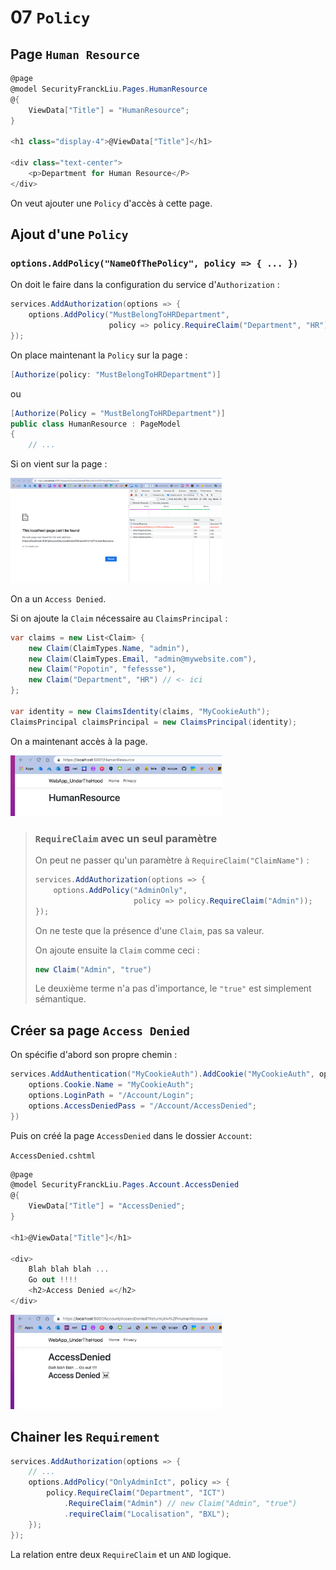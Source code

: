 # 07 `Policy`

## Page `Human Resource`

```cs
@page
@model SecurityFranckLiu.Pages.HumanResource
@{
    ViewData["Title"] = "HumanResource";
}

<h1 class="display-4">@ViewData["Title"]</h1>

<div class="text-center">
    <p>Department for Human Resource</P>
</div>
```

On veut ajouter une `Policy` d'accès à cette page.



## Ajout d'une `Policy`

### `options.AddPolicy("NameOfThePolicy", policy => { ... })`

On doit le faire dans la configuration du service d'`Authorization` :

```cs
services.AddAuthorization(options => {
    options.AddPolicy("MustBelongToHRDepartment", 
                      policy => policy.RequireClaim("Department", "HR"));
});
```

On place maintenant la `Policy` sur la page :

```cs
[Authorize(policy: "MustBelongToHRDepartment")]
```

ou

```cs
[Authorize(Policy = "MustBelongToHRDepartment")]
public class HumanResource : PageModel
{
    // ...
```

Si on vient sur la page :

<img src="assets/access-denied-error-404-not-found-check.png" alt="access-denied-error-404-not-found-check" style="zoom:33%;" />

On a un `Access Denied`.

Si on ajoute la `Claim` nécessaire au `ClaimsPrincipal` :

```cs
var claims = new List<Claim> {
    new Claim(ClaimTypes.Name, "admin"),
    new Claim(ClaimTypes.Email, "admin@mywebsite.com"),
    new Claim("Popotin", "fefessse"),
    new Claim("Department", "HR") // <- ici
};

var identity = new ClaimsIdentity(claims, "MyCookieAuth");
ClaimsPrincipal claimsPrincipal = new ClaimsPrincipal(identity);
```

On a maintenant accès à la page.

<img src="assets/human-resource-access-authorized-ok.png" alt="human-resource-access-authorized-ok" style="zoom:33%;" />

> ### `RequireClaim` avec un seul paramètre
>
> On peut ne passer qu'un paramètre à `RequireClaim("ClaimName")` :
>
> ```cs
> services.AddAuthorization(options => {
>     options.AddPolicy("AdminOnly", 
>                       policy => policy.RequireClaim("Admin"));
> });
> ```
>
> On ne teste que la présence d'une `Claim`, pas sa valeur.
>
> On ajoute ensuite la `Claim` comme ceci :
>
> ```cs
> new Claim("Admin", "true")
> ```
>
> Le deuxième terme n'a pas d'importance, le `"true"` est simplement sémantique.

## Créer sa page `Access Denied`

On spécifie d'abord son propre chemin :

```cs
services.AddAuthentication("MyCookieAuth").AddCookie("MyCookieAuth", options => {
    options.Cookie.Name = "MyCookieAuth";
    options.LoginPath = "/Account/Login";
    options.AccessDeniedPass = "/Account/AccessDenied";
})
```

Puis on créé la page `AccessDenied` dans le dossier `Account`:

`AccessDenied.cshtml`

```cs
@page
@model SecurityFranckLiu.Pages.Account.AccessDenied
@{
    ViewData["Title"] = "AccessDenied";
}

<h1>@ViewData["Title"]</h1>

<div>
    Blah blah blah ...
    Go out !!!!
    <h2>Access Denied ☠️</h2>
</div>
```

<img src="assets/custom-access-denied-page-human-resource-hue.png" alt="custom-access-denied-page-human-resource-hue" style="zoom:33%;" />



## Chainer les `Requirement`

```cs
services.AddAuthorization(options => {
    // ...
    options.AddPolicy("OnlyAdminIct", policy => {
        policy.RequireClaim("Department", "ICT")
            .RequireClaim("Admin") // new Claim("Admin", "true")
            .requireClaim("Localisation", "BXL");
    });
});
```

La relation entre deux `RequireClaim` et un `AND` logique.

